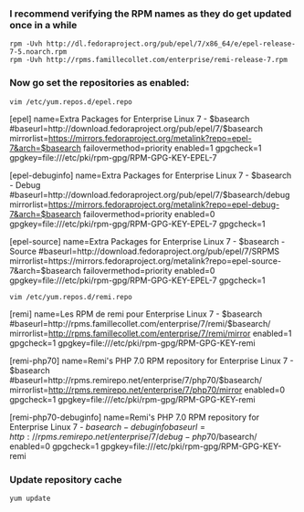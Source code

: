 ### I recommend verifying the RPM names as they do get updated once in a while
```
rpm -Uvh http://dl.fedoraproject.org/pub/epel/7/x86_64/e/epel-release-7-5.noarch.rpm
rpm -Uvh http://rpms.famillecollet.com/enterprise/remi-release-7.rpm
```

### Now go set the repositories as enabled:
```
vim /etc/yum.repos.d/epel.repo
```

[epel]
name=Extra Packages for Enterprise Linux 7 - $basearch
#baseurl=http://download.fedoraproject.org/pub/epel/7/$basearch
mirrorlist=https://mirrors.fedoraproject.org/metalink?repo=epel-7&arch=$basearch
failovermethod=priority
enabled=1
gpgcheck=1
gpgkey=file:///etc/pki/rpm-gpg/RPM-GPG-KEY-EPEL-7

[epel-debuginfo]
name=Extra Packages for Enterprise Linux 7 - $basearch - Debug
#baseurl=http://download.fedoraproject.org/pub/epel/7/$basearch/debug
mirrorlist=https://mirrors.fedoraproject.org/metalink?repo=epel-debug-7&arch=$basearch
failovermethod=priority
enabled=0
gpgkey=file:///etc/pki/rpm-gpg/RPM-GPG-KEY-EPEL-7
gpgcheck=1

[epel-source]
name=Extra Packages for Enterprise Linux 7 - $basearch - Source
#baseurl=http://download.fedoraproject.org/pub/epel/7/SRPMS
mirrorlist=https://mirrors.fedoraproject.org/metalink?repo=epel-source-7&arch=$basearch
failovermethod=priority
enabled=0
gpgkey=file:///etc/pki/rpm-gpg/RPM-GPG-KEY-EPEL-7
gpgcheck=1

```
vim /etc/yum.repos.d/remi.repo
```

[remi]
name=Les RPM de remi pour Enterprise Linux 7 - $basearch
#baseurl=http://rpms.famillecollet.com/enterprise/7/remi/$basearch/
mirrorlist=http://rpms.famillecollet.com/enterprise/7/remi/mirror
enabled=1
gpgcheck=1
gpgkey=file:///etc/pki/rpm-gpg/RPM-GPG-KEY-remi

[remi-php70]
name=Remi's PHP 7.0 RPM repository for Enterprise Linux 7 - $basearch
#baseurl=http://rpms.remirepo.net/enterprise/7/php70/$basearch/
mirrorlist=http://rpms.remirepo.net/enterprise/7/php70/mirror
enabled=0
gpgcheck=1
gpgkey=file:///etc/pki/rpm-gpg/RPM-GPG-KEY-remi

[remi-php70-debuginfo]
name=Remi's PHP 7.0 RPM repository for Enterprise Linux 7 - $basearch - debuginfo
baseurl=http://rpms.remirepo.net/enterprise/7/debug-php70/$basearch/
enabled=0
gpgcheck=1
gpgkey=file:///etc/pki/rpm-gpg/RPM-GPG-KEY-remi


### Update repository cache ###
```
yum update
```